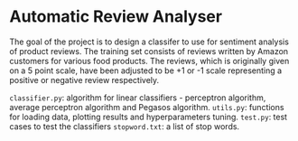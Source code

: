 # Automatic Review Analyser

The goal of the project is to design a classifer to use for sentiment analysis of product reviews. The training set consists of reviews written by Amazon customers for various food products. The reviews, which is originally given on a 5 point scale, have been adjusted to be +1 or -1 scale representing a positive or negative review respectively.


`classifier.py`: algorithm for linear classifiers - perceptron algorithm, average perceptron algorithm and Pegasos algorithm.
`utils.py`: functions for loading data, plotting results and hyperparameters tuning.
`test.py`: test cases to test the classifiers
`stopword.txt`: a list of stop words.
